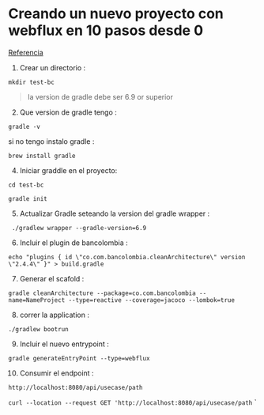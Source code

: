 # Creando un nuevo proyecto con webflux en 10 pasos desde 0

[Referencia](https://github.com/bancolombia/scaffold-clean-architecture)

1) Crear un directorio :

`mkdir test-bc`

> la version de gradle debe ser 6.9 or superior

2) Que version de gradle tengo :

`gradle -v `

 si no tengo instalo gradle :

`brew install gradle`

4) Iniciar graddle en el proyecto:

`cd test-bc`

`gradle init`

5) Actualizar Gradle seteando la version del gradle wrapper :

` ./gradlew wrapper --gradle-version=6.9`

6) Incluir el plugin de bancolombia :

`
echo "plugins {
    id \"co.com.bancolombia.cleanArchitecture\" version \"2.4.4\"
}" > build.gradle
`

7) Generar el scafold : 

`gradle cleanArchitecture --package=co.com.bancolombia --name=NameProject --type=reactive --coverage=jacoco --lombok=true`

8) correr la application :

`./gradlew bootrun`

9) Incluir el nuevo entrypoint :

`gradle generateEntryPoint --type=webflux`

10) Consumir el endpoint :

`http://localhost:8080/api/usecase/path`

`curl --location --request GET 'http://localhost:8080/api/usecase/path`
`
